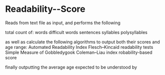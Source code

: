 # Readability--Score
Reads from text file as input, and performs the following

total count of:
words
difficult words
sentences
syllables
polysyllables

as well as calculate the following algorithms to output both their scores and age range:
Automated Readability Index
Flesch–Kincaid readability tests
Simple Measure of Gobbledygook
Coleman–Liau index
robability-based score

finally outputting the average age expected to be understood by
